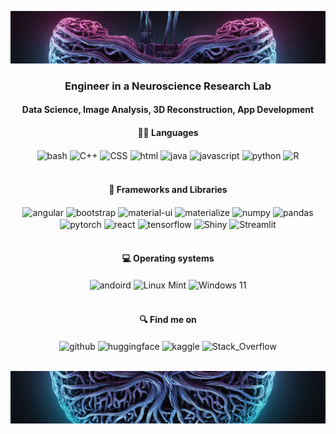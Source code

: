 ![Header](Banner_lseu_top.png)

<div align="center">
  
<h3>Engineer in a Neuroscience Research Lab</h4>
<h4>Data Science, Image Analysis, 3D Reconstruction, App Development</h4>

  
<h4>👨‍💻 Languages</h4> 

<img align="center" src="https://raw.githubusercontent.com/rahul-jha98/github_readme_icons/main/language_and_tools/square/bash/bash-colored.svg" alt="bash" height="42px"/>
<img align="center" src="https://raw.githubusercontent.com/rahul-jha98/github_readme_icons/main/language_and_tools/square/c++/c++.svg" alt="C++" height="42px"/>
<img align="center" src="https://raw.githubusercontent.com/rahul-jha98/github_readme_icons/main/language_and_tools/square/css/css.svg" alt="CSS" height="42px"/>
<img align="center" src="https://raw.githubusercontent.com/rahul-jha98/github_readme_icons/main/language_and_tools/square/html/html.svg" alt="html" height="42px"/>
<img align="center" src="https://raw.githubusercontent.com/rahul-jha98/github_readme_icons/main/language_and_tools/square/java/java.svg" alt="java" height="42px"/>
<img align="center" src="https://raw.githubusercontent.com/rahul-jha98/github_readme_icons/main/language_and_tools/square/javascript/javascript.svg" alt="javascript" height="42px"/>
<img align="center" src="https://raw.githubusercontent.com/rahul-jha98/github_readme_icons/main/language_and_tools/square/python/python.svg" alt="python" height="42px"/>
<img align="center" src="https://cdn.worldvectorlogo.com/logos/r-lang.svg" alt="R" height="30px"/>

<br> 
<br> 

<h4>🧰 Frameworks and Libraries</h4>

<img align="center" src="https://raw.githubusercontent.com/rahul-jha98/github_readme_icons/main/language_and_tools/square/angular/angular.svg" alt="angular" height="42px"/>
<img align="center" src="https://raw.githubusercontent.com/rahul-jha98/github_readme_icons/main/language_and_tools/square/bootstrap/bootstrap.svg" alt="bootstrap" height="42px"/>
<img align="center" src="https://raw.githubusercontent.com/rahul-jha98/github_readme_icons/main/language_and_tools/square/material-ui/material-ui.svg" alt="material-ui" height="42px"/>
<img align="center" src="https://raw.githubusercontent.com/rahul-jha98/github_readme_icons/main/language_and_tools/square/materialize/materialize.svg" alt="materialize" height="42px"/>
<img align="center" src="https://www.svgrepo.com/show/373938/numpy.svg" alt="numpy" height="38px"/>
<img align="center" src="https://www.svgrepo.com/show/473742/pandas.svg" alt="pandas" height="38px"/>
<img align="center" src="https://raw.githubusercontent.com/rahul-jha98/github_readme_icons/main/language_and_tools/square/pytorch/pytorch.svg" alt="pytorch" height="42px"/>
<img align="center" src="https://raw.githubusercontent.com/rahul-jha98/github_readme_icons/main/language_and_tools/square/react/react.svg" alt="react" height="42px"/>
<img align="center" src="https://raw.githubusercontent.com/rahul-jha98/github_readme_icons/main/language_and_tools/square/tensorflow/tensorflow.svg" alt="tensorflow" height="42px"/>
<img align="center" src="https://encrypted-tbn0.gstatic.com/images?q=tbn:ANd9GcQdpycjSlZFDPKPkGhrnzhndbdvwOXhl0qJi2gJ-GdOY3q4zGES2aaK215OejeKCH01oac" alt="Shiny" height="42px"/>
<img align="center" src="https://seeklogo.com/images/S/streamlit-logo-1A3B208AE4-seeklogo.com.png" alt="Streamlit" height="20px"/>

<br> 
<br> 

<h4>💻 Operating systems</h4>

<img align="center" src="https://cdn.icon-icons.com/icons2/673/PNG/512/Android_icon-icons.com_60488.png" alt="andoird" height="35px"/>
<img align="center" src="https://cdn.icon-icons.com/icons2/159/PNG/256/logo_linux_mint_22361.png" alt="Linux Mint" height="35px"/>
<img align="center" src="https://www.svgrepo.com/show/382713/windows-applications.svg" alt="Windows 11" height="35px"/>

</div>

<div align="center">

<br> 

<h4> 🔍 Find me on</h4> 

<img align="center" src="https://cdn.icon-icons.com/icons2/936/PNG/512/github-logo_icon-icons.com_73546.png" alt="github" height="35px"/>
<img align="center" src="https://huggingface.co/front/assets/huggingface_logo-noborder.svg" alt="huggingface" height="35px"/>
<img align="center" src="https://cdn.icon-icons.com/icons2/2699/PNG/512/kaggle_logo_icon_168473.png" alt="kaggle" height="35px"/>
<img align="center" src="https://cdn.icon-icons.com/icons2/836/PNG/512/Stack_Overflow_icon-icons.com_66761.png" alt="Stack_Overflow" height="35px"/>

<div/>

<br>

![Footer](Banner_lseu_bottom.png)
